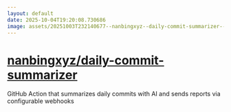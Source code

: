 ```yaml
---
layout: default
date: 2025-10-04T19:20:08.730686
image: assets/20251003T232140677--nanbingxyz--daily-commit-summarizer--20251003T232422471--cropped.png
---
```


# [nanbingxyz/daily-commit-summarizer](https://github.com/nanbingxyz/daily-commit-summarizer)

GitHub Action that summarizes daily commits with AI and sends reports via configurable webhooks
